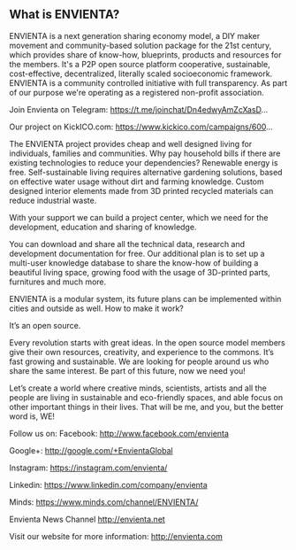 ## What is ENVIENTA?

ENVIENTA is a next generation sharing economy model, a DIY maker movement and community-based solution package for the 21st century, which provides share of know-how, blueprints, products and resources for the members. It's a P2P open source platform cooperative, sustainable, cost-effective, decentralized, literally scaled socioeconomic framework. ENVIENTA is a community controlled initiative with full transparency. As part of our purpose we're operating as a registered non-profit association.

Join Envienta on Telegram:
https://t.me/joinchat/Dn4edwyAmZcXasD...

Our project on KickICO.com:
https://www.kickico.com/campaigns/600...

The ENVIENTA project provides cheap and well designed living for individuals, families and communities. Why pay household bills if there are existing technologies to reduce your dependencies? Renewable energy is free. Self-sustainable living requires alternative gardening solutions, based on effective water usage without dirt and farming knowledge. Custom designed interior elements made from 3D printed recycled materials can reduce industrial waste.

With your support we can build a project center, which we need for the development, education and sharing of knowledge.

You can download and share all the technical data, research and development documentation for free. Our additional plan is to set up a multi-user knowledge database to share the know-how of building a beautiful living space, growing food with the usage of 3D-printed parts, furnitures and much more.

ENVIENTA is a modular system, its future plans can be implemented within cities and outside as well. How to make it work?

It’s an open source.

Every revolution starts with great ideas. In the open source model members give their own resources, creativity, and experience to the commons. It’s fast growing and sustainable. We are looking for people around us who share the same interest. Be part of this future, now we need you!

Let’s create a world where creative minds, scientists, artists and all the people are living in sustainable and eco-friendly spaces, and able focus on other important things in their lives. That will be me, and you, but the better word is, WE!

Follow us on:
Facebook: http://www.facebook.com/envienta

Google+: http://google.com/+EnvientaGlobal

Instagram: https://instagram.com/envienta/

Linkedin: https://www.linkedin.com/company/envienta

Minds: https://www.minds.com/channel/ENVIENTA/

Envienta News Channel
http://envienta.net

Visit our website for more information:
http://envienta.com
